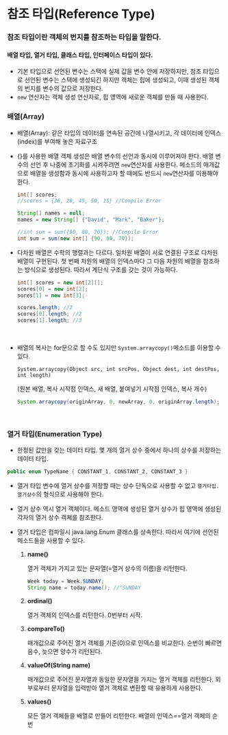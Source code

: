 # 참조 타입(Reference Type)

### 참조 타입이란 객체의 번지를 참조하는 타입을 말한다.

#### 배열 타입, 열거 타입, 클래스 타입, 인터페이스 타입이 있다.



- 기본 타입으로 선언된 변수는 스택에 실제 값을 변수 안에 저장하지만, 참조 타입으로 선언된 변수는 스택에 생성되긴 하지만 객체는 힙에 생성되고, 이때 생성된 객체의 번지를 변수의 값으로 저장한다.
- `new` 연산자는 객체 생성 연산자로, 힙 영역에 새로운 객체를 만들 때 사용한다.



### 배열(Array)

- 배열(Array): 같은 타입의 데이터를 연속된 공간에 나열시키고, 각 데이터에 인덱스(index)를 부여해 놓은 자료구조

- {}를 사용한 배열 객체 생성은 배열 변수의 선언과 동시에 이루어져야 한다. 배열 변수의 선언 후 나중에 초기화를 시켜주려면 `new`연산자를 사용한다. 메소드의 매개값으로 배열을 생성함과 동시에 사용하고자 할 때에도 반드시 `new`연산자를 이용해야 한다.

  ```java
  int[] scores;
  //scores = {36, 20, 45, 50, 15} //Compile Error

  String[] names = null;
  names = new String[] {"David", "Mark", "Baker"};

  //int sum = sum({90, 80, 70}); //Compile Error
  int sum = sum(new int[] {90, 80, 70});
  ```



- 다차원 배열은 수학의 행렬과는 다르다. 일차원 배열이 서로 연결된 구조로 다차원 배열이 구현된다. 첫 번째 차원의 배열의 인덱스마다 그 다음 차원의 배열을 참조하는 방식으로 생성된다. 따라서 계단식 구조를 갖는 것이 가능하다.

  ```java
  int[] scores = new int[2][];
  scores[0] = new int[2];
  sores[1] = new int[3];

  scores.length; //2
  scores[0].length; //2
  scores[1].length; //3
  ```

  ​

- 배열의 복사는 for문으로 할 수도 있지만 `System.arraycopy()`메소드를 이용할 수 있다.

  `System.arraycopy(Object src, int srcPos, Object dest, int destPos, int length)`

  (원본 배열, 복사 시작점 인덱스, 새 배열, 붙여넣기 시작점 인덱스, 복사 개수)

  ```java
  System.arraycopy(originArray, 0, newArray, 0, originArray.length);
  ```

  ​

### 열거 타입(Enumeration Type)

- 한정된 값만을 갖는 데이터 타입. 몇 개의 열거 상수 중에서 하나의 상수를 저장하는 데이터 타입.

```java
public enum TypeName { CONSTANT_1, CONSTANT_2, CONSTANT_3 }
```

- 열거 타입 변수에 열거 상수를 저장할 때는 상수 단독으로 사용할 수 없고 `열거타입.열거상수`의 형식으로 사용해야 한다.
- 열거 상수 역시 열거 객체이다. 메소드 영역에 생성된 열거 상수가 힙 영역에 생성된 각자의 열거 상수 객체를 참조한다.



- 열거 타입은 컴파일시 java.lang.Enum 클래스를 상속한다. 따라서 여기에 선언된 메소드들을 사용할 수 있다.

  1. **name()**

     열거 객체가 가지고 있는 문자열(=열거 상수의 이름)을 리턴한다.

     ```java
     Week today = Week.SUNDAY;
     String name = today.name(); //"SUNDAY
     ```

  2. **ordinal()**

     열거 객체의 인덱스를 리턴한다. 0번부터 시작.

  3. **compareTo()**

     매개값으로 주어진 열거 객체를 기준(0)으로 인덱스를 비교한다. 순번이 빠르면 음수, 늦으면 양수가 리턴된다.

  4. **valueOf(String name)**

     매개값으로 주어진 문자열과 동일한 문자열을 가지는 열거 객체를 리턴한다. 외부로부터 문자열을 입력받아 열거 객체로 변환할 때 유용하게 사용한다.

  5. **values()**

     모든 열거 객체들을 배열로 만들어 리턴한다. 배열의 인덱스==열거 객체의 순번


